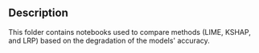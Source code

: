 Description
---

This folder contains notebooks used to compare methods (LIME, KSHAP, and LRP) based on the degradation of the models' accuracy.
